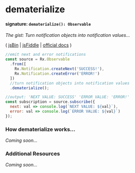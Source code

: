 # dematerialize
#### signature: `dematerialize(): Observable`
*The gist: Turn notification objects into notification values...*

( [jsBin](http://jsbin.com/vafedocibi/1/edit?js,console) | [jsFiddle](https://jsfiddle.net/qg6qfqLz/50/) | [official docs](http://reactivex.io/rxjs/class/es6/Observable.js~Observable.html#instance-method-dematerialize) )

```js
//emit next and error notifications
const source = Rx.Observable
  .from([
    Rx.Notification.createNext('SUCCESS!'),
    Rx.Notification.createError('ERROR!')   
  ])
  //turn notification objects into notification values
  .dematerialize();

//output: 'NEXT VALUE: SUCCESS' 'ERROR VALUE: 'ERROR!'
const subscription = source.subscribe({
  next: val => console.log(`NEXT VALUE: ${val}`),
  error: val => console.log(`ERROR VALUE: ${val}`)
});
```

### How dematerialize works...
*Coming soon...*


### Additional Resources
*Coming soon...*